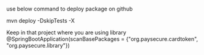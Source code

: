


use below command to deploy package on github

mvn deploy -DskipTests -X

Keep in that project where you are using library
@SpringBootApplication(scanBasePackages = {"org.paysecure.cardtoken", "org.paysecure.library"})